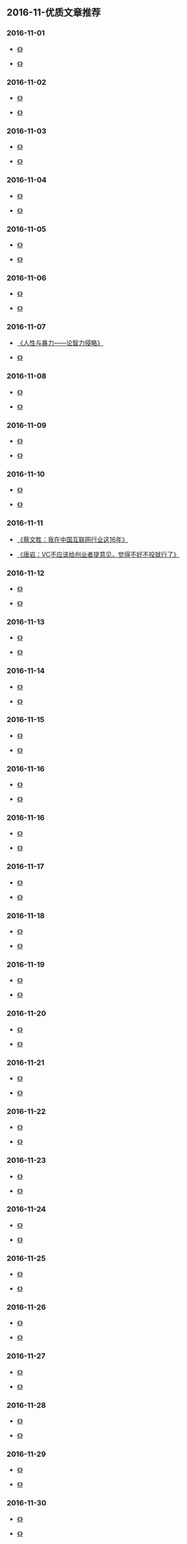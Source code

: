 

## 2016-11-优质文章推荐


### 2016-11-01

- [《》]()

- [《》]()


### 2016-11-02

- [《》]()

- [《》]()

### 2016-11-03

- [《》]()

- [《》]()

### 2016-11-04

- [《》]()

- [《》]()


### 2016-11-05

- [《》]()

- [《》]()


### 2016-11-06

- [《》]()

- [《》]()



### 2016-11-07

- [《人性与暴力——论智力侵略》](https://mp.weixin.qq.com/s/5nSUrGSXhdBcr1b2HYQsLA)

- [《》]()


### 2016-11-08

- [《》]()

- [《》]()


### 2016-11-09

- [《》]()

- [《》]()



### 2016-11-10

- [《》]()

- [《》]()


### 2016-11-11

- [《蔡文胜：我在中国互联网行业这16年》](https://mp.weixin.qq.com/s/7yQoi8NZGeOpYnpAXLL5_g)

- [《唐岩：VC不应该给创业者提意见，觉得不好不投就行了》](https://mp.weixin.qq.com/s/vqbuigB5T5-X5wltHDJ9bA)


### 2016-11-12

- [《》]()

- [《》]()


### 2016-11-13

- [《》]()

- [《》]()

### 2016-11-14

- [《》]()

- [《》]()


### 2016-11-15

- [《》]()

- [《》]()


### 2016-11-16

- [《》]()

- [《》]()



### 2016-11-16

- [《》]()

- [《》]()


### 2016-11-17

- [《》]()

- [《》]()


### 2016-11-18

- [《》]()

- [《》]()

### 2016-11-19

- [《》]()

- [《》]()

### 2016-11-20

- [《》]()

- [《》]()


### 2016-11-21

- [《》]()

- [《》]()


### 2016-11-22

- [《》]()

- [《》]()


### 2016-11-23

- [《》]()

- [《》]()


### 2016-11-24

- [《》]()

- [《》]()


### 2016-11-25

- [《》]()

- [《》]()


### 2016-11-26

- [《》]()

- [《》]()


### 2016-11-27

- [《》]()

- [《》]()


### 2016-11-28

- [《》]()

- [《》]()


### 2016-11-29

- [《》]()

- [《》]()


### 2016-11-30


- [《》]()

- [《》]()


